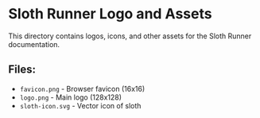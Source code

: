 # Sloth Runner Logo and Assets

This directory contains logos, icons, and other assets for the Sloth Runner documentation.

## Files:
- `favicon.png` - Browser favicon (16x16)
- `logo.png` - Main logo (128x128) 
- `sloth-icon.svg` - Vector icon of sloth